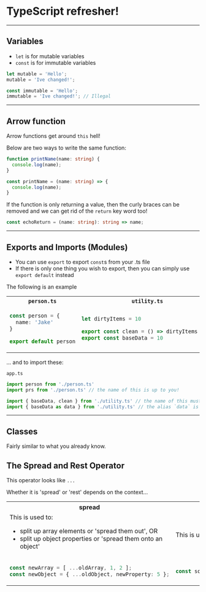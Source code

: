 # TypeScript refresher!
<hr>

## Variables
* `let` is for mutable variables
* `const` is for immutable variables
```typescript
let mutable = 'Hello';
mutable = 'Ive changed!';

const immutable = 'Hello';
immutable = 'Ive changed!'; // Illegal
```
<hr>

## Arrow function 
Arrow functions get around `this` hell!

Below are two ways to write the same function:
```typescript
function printName(name: string) {
  console.log(name);
}
```
```typescript
const printName = (name: string) => {
  console.log(name);
}
```

If the function is only returning a value, then the curly braces can be removed and we can get rid of the `return` key
word too!
```typescript
const echoReturn = (name: string): string => name;
```
<hr>

## Exports and Imports (Modules)
* You can use `export` to export `const`s from your .ts file
* If there is only one thing you wish to export, then you can simply use `export default` instead

The following is an example

<table>
<tr>
<th><code>person.ts</code></th>
<th><code>utility.ts</code></th>
</tr>
<tr>
<td>

```typescript
const person = {
  name: 'Jake'
}

export default person
```

</td>
<td>

```typescript
let dirtyItems = 10

export const clean = () => dirtyItems = 0 
export const baseData = 10
```

</td>
</tr>
</table>
... and to import these:

`app.ts`
```typescript
import person from './person.ts'
import prs from './person.ts' // the name of this is up to you!

import { baseData, clean } from './utility.ts' // the name of this must coincide with the import
import { baseData as data } from './utility.ts' // the alias `data` is chosen by us
```
<hr>

## Classes
Fairly similar to what you already know.

## The Spread and Rest Operator
This operator looks like `...`

Whether it is 'spread' or 'rest' depends on the context...

<table>
<tr>
<th>spread</th>
<th>rest</th>
</tr>
<tr>
<td>
This is used to:
<ul>
<li>split up array elements or 'spread them out', OR</li>
<li>split up object properties or 'spread them onto an object'</li>
</ul>
</td>
<td>
This is used to merge a list of function arguments into an array
</td>
</tr>
<tr>
<td>

```typescript
const newArray = [ ...oldArray, 1, 2 ];
const newObject = { ...oldObject, newProperty: 5 };
```

</td>
<td>

```typescript
const sortArgs = (...args: number[]) : number[] => args.sort();
```

</td>
</tr>
</table>
